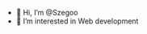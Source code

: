 - 👋 Hi, I’m @Szegoo
- 👀 I’m interested in Web development
<!---
Szegoo/Szegoo is a ✨ special ✨ repository because its `README.md` (this file) appears on your GitHub profile.
You can click the Preview link to take a look at your changes.
--->
